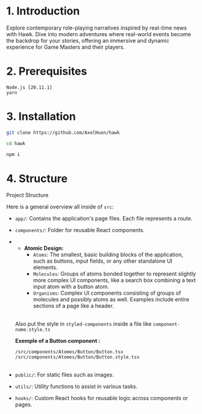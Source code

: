 # 1. Introduction

Explore contemporary role-playing narratives inspired by real-time news with Hawk. Dive into modern adventures where real-world events become the backdrop for your stories, offering an immersive and dynamic experience for Game Masters and their players.

# 2. Prerequisites

`Node.js [20.11.1]`<br>
`yarn`

# 3. Installation

```bash
git clone https://github.com/AxelHuon/hawk
```

```bash
cd hawk
```

```bash
npm i
```

# 4. Structure

Project Structure

Here is a general overview all inside of `src`:<br>

- `app/`: Contains the application's page files. Each file represents a route.

- `components/`: Folder for reusable React components.
- - **Atomic Design:**
    - `Atoms`: The smallest, basic building blocks of the application, such as buttons, input fields, or any other standalone UI elements.
    - `Molecules`: Groups of atoms bonded together to represent slightly more complex UI components, like a search box combining a text input atom with a button atom.
    - `Organisms`: Complex UI components consisting of groups of molecules and possibly atoms as well. Examples include entire sections of a page like a header.<br>

  <br>Also put the style in `styled-components` inside a file like `component-name.style.ts`

  **Exemple of a Button component :** <br>

  `/src/components/Atomes/Button/Button.tsx`<br>
  `/src/components/Atomes/Button/Button.style.tsx`<br><br>

- `public/`: For static files such as images.

- `utils/`: Utility functions to assist in various tasks.

- `hooks/`: Custom React hooks for reusable logic across components or pages.
